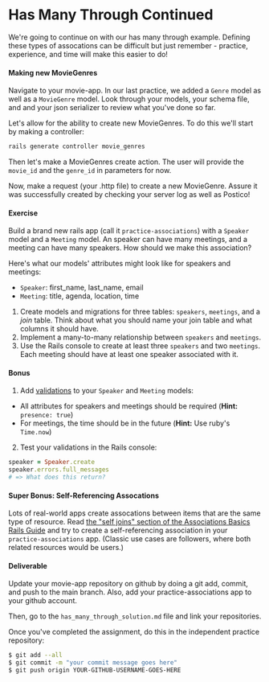 # Has Many Through Continued

We're going to continue on with our has many through example. Defining these types of assocations can be difficult but just remember - practice, experience, and time will make this easier to do!

#### Making new MovieGenres

Navigate to your movie-app. In our last practice, we added a `Genre` model as well as a `MovieGenre` model. Look through your models, your schema file, and and your json serializer to review what you've done so far.

Let's allow for the ability to create new MovieGenres. To do this we'll start by making a controller:

```bash
rails generate controller movie_genres
```

Then let's make a MovieGenres create action. The user will provide the `movie_id` and the `genre_id` in parameters for now.

Now, make a request (your .http file) to create a new MovieGenre. Assure it was successfully created by checking your server log as well as Postico!

#### Exercise

Build a brand new rails app (call it `practice-associations`) with a `Speaker` model and a `Meeting` model. An speaker can have many meetings, and a meeting can have many speakers. How should we make this association?

Here's what our models' attributes might look like for speakers and meetings:

- `Speaker`: first_name, last_name, email
- `Meeting`: title, agenda, location, time

1. Create models and migrations for three tables: `speakers`, `meetings`, and a _join_ table. Think about what you should name your join table and what columns it should have.
2. Implement a many-to-many relationship between `speakers` and `meetings`.
3. Use the Rails console to create at least three `speakers` and two `meetings`. Each meeting should have at least one speaker associated with it.

#### Bonus

1. Add <a href="http://guides.rubyonrails.org/active_record_validations.html" target="_blank">validations</a> to your `Speaker` and `Meeting` models:

- All attributes for speakers and meetings should be required (**Hint:** `presence: true`)
- For meetings, the time should be in the future (**Hint:** Use ruby's `Time.now`</a>)

2. Test your validations in the Rails console:

```ruby
speaker = Speaker.create
speaker.errors.full_messages
# => What does this return?
```

#### Super Bonus: Self-Referencing Assocations

Lots of real-world apps create assocations between items that are the same type of resource. Read <a href="http://guides.rubyonrails.org/association_basics.html#self-joins" target="_blank">the "self joins" section of the Associations Basics Rails Guide</a> and try to create a self-referencing association in your `practice-associations` app. (Classic use cases are followers, where both related resources would be users.)

#### Deliverable

Update your movie-app repository on github by doing a git add, commit, and push to the main branch. Also, add your practice-associations app to your github account.

Then, go to the `has_many_through_solution.md` file and link your repositories.

Once you've completed the assignment, do this in the independent practice repository:

```bash
$ git add --all
$ git commit -m "your commit message goes here"
$ git push origin YOUR-GITHUB-USERNAME-GOES-HERE
```

